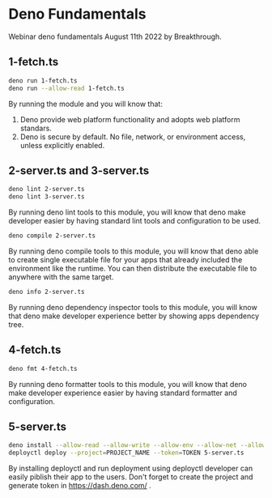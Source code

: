 # Deno Fundamentals

Webinar deno fundamentals August 11th 2022 by Breakthrough.

## 1-fetch.ts

```sh
deno run 1-fetch.ts
deno run --allow-read 1-fetch.ts
```

By running the module and you will know that:

1. Deno provide web platform functionality and adopts web platform
standars.
2. Deno is secure by default. No file, network, or environment access, 
unless explicitly enabled.

## 2-server.ts and 3-server.ts

```sh
deno lint 2-server.ts
deno lint 3-server.ts
```

By running deno lint tools to this module, you will know that deno make 
developer easier by having standard lint tools and configuration to be 
used.

```sh
deno compile 2-server.ts
```

By running deno compile tools to this module, you will know that deno able 
to create single executable file for your apps that already included the 
environment like the runtime. You can then distribute the executable file 
to anywhere with the same target.

```sh
deno info 2-server.ts
```

By running deno dependency inspector tools to this module, you will know 
that deno make developer experience better by showing apps dependency 
tree.

## 4-fetch.ts

```sh
deno fmt 4-fetch.ts
```

By running deno formatter tools to this module, you will know that deno 
make developer experience easier by having standard formatter and 
configuration.

## 5-server.ts

```sh
deno install --allow-read --allow-write --allow-env --allow-net --allow-run --no-check -r -f https://deno.land/x
deployctl deploy --project=PROJECT_NAME --token=TOKEN 5-server.ts
```

By installing deployctl and run deployment using deployctl developer can 
easily piblish their app to the users. Don't forget to create the project 
and generate token in https://dash.deno.com/ .
